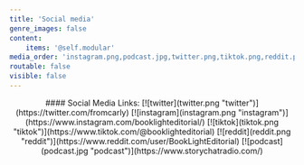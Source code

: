 ```yaml
---
title: 'Social media'
genre_images: false
content:
    items: '@self.modular'
media_order: 'instagram.png,podcast.jpg,twitter.png,tiktok.png,reddit.png'
routable: false
visible: false
---
```


<center markdown="1">
#### Social Media Links:
[![twitter](twitter.png "twitter")](https://twitter.com/fromcarly) [![instagram](instagram.png "instagram")](https://www.instagram.com/booklighteditorial/) [![tiktok](tiktok.png "tiktok")](https://www.tiktok.com/@booklighteditorial) [![reddit](reddit.png "reddit")](https://www.reddit.com/user/BookLightEditorial) [![podcast](podcast.jpg "podcast")](https://www.storychatradio.com/)
</center>